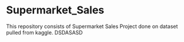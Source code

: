 # Supermarket_Sales
This repository consists of Supermarket Sales Project done on dataset pulled from kaggle.
DSDASASD
